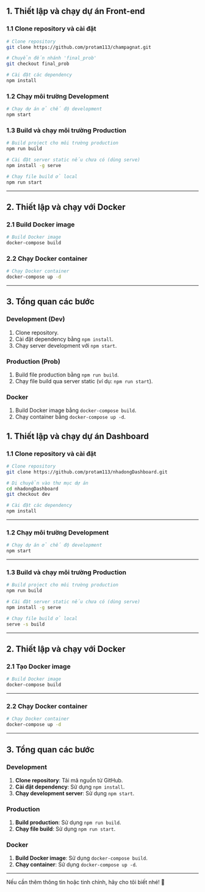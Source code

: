 
## **1. Thiết lập và chạy dự án Front-end**

### **1.1 Clone repository và cài đặt**
```bash
# Clone repository
git clone https://github.com/protam113/champagnat.git

# Chuyển đến nhánh 'final_prob'
git checkout final_prob

# Cài đặt các dependency
npm install
```

### **1.2 Chạy môi trường Development**
```bash
# Chạy dự án ở chế độ development
npm start
```

### **1.3 Build và chạy môi trường Production**
```bash
# Build project cho môi trường production
npm run build

# Cài đặt server static nếu chưa có (dùng serve)
npm install -g serve

# Chạy file build ở local
npm run start
```

---

## **2. Thiết lập và chạy với Docker**

### **2.1 Build Docker image**
```bash
# Build Docker image
docker-compose build
```

### **2.2 Chạy Docker container**
```bash
# Chạy Docker container
docker-compose up -d
```

---

## **3. Tổng quan các bước**
### **Development (Dev)**
1. Clone repository.
2. Cài đặt dependency bằng `npm install`.
3. Chạy server development với `npm start`.

### **Production (Prob)**
1. Build file production bằng `npm run build`.
2. Chạy file build qua server static (ví dụ: `npm run start`).

### **Docker**
1. Build Docker image bằng `docker-compose build`.
2. Chạy container bằng `docker-compose up -d`.



## **1. Thiết lập và chạy dự án Dashboard**

### **1.1 Clone repository và cài đặt**
```bash
# Clone repository
git clone https://github.com/protam113/nhadongDashboard.git

# Di chuyển vào thư mục dự án
cd nhadongDashboard
git checkout dev

# Cài đặt các dependency
npm install
```

---

### **1.2 Chạy môi trường Development**
```bash
# Chạy dự án ở chế độ development
npm start
```

---

### **1.3 Build và chạy môi trường Production**
```bash
# Build project cho môi trường production
npm run build

# Cài đặt server static nếu chưa có (dùng serve)
npm install -g serve

# Chạy file build ở local
serve -s build
```

---

## **2. Thiết lập và chạy với Docker**

### **2.1 Tạo Docker image**
```bash
# Build Docker image
docker-compose build
```

---

### **2.2 Chạy Docker container**
```bash
# Chạy Docker container
docker-compose up -d
```

---

## **3. Tổng quan các bước**

### **Development**
1. **Clone repository**: Tải mã nguồn từ GitHub.
2. **Cài đặt dependency**: Sử dụng `npm install`.
3. **Chạy development server**: Sử dụng `npm start`.

### **Production**
1. **Build production**: Sử dụng `npm run build`.
2. **Chạy file build**: Sử dụng `npm run start`.

### **Docker**
1. **Build Docker image**: Sử dụng `docker-compose build`.
2. **Chạy container**: Sử dụng `docker-compose up -d`.

---

Nếu cần thêm thông tin hoặc tinh chỉnh, hãy cho tôi biết nhé! 🚀
